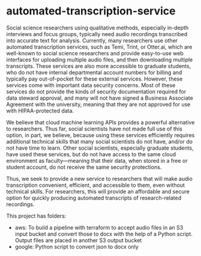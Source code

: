 # automated-transcription-service

Social science researchers using qualitative methods, especially in-depth interviews and focus groups, typically need audio recordings transcribed into accurate text for analysis. Currently, many researchers use other automated transcription services, such as Temi, Trint, or Otter.ai, which are well-known to social science researchers and provide easy-to-use web interfaces for uploading multiple audio files, and then downloading multiple transcripts. These services are also more accessible to graduate students, who do not have internal departmental account numbers for billing and typically pay out-of-pocket for these external services. However, these services come with important data security concerns. Most of these services do not provide the kinds of security documentation required for data steward approval, and many will not have signed a Business Associate Agreement with the university, meaning that they are not approved for use with HIPAA-protected data.

We believe that cloud machine learning APIs provides a powerful alternative to researchers. Thus far, social scientists have not made full use of this option, in part, we believe, because using these services efficiently requires additional technical skills that many social scientists do not have, and/or do not have time to learn. Other social scientists, especially graduate students, have used these services, but do not have access to the same cloud environment as faculty—meaning that their data, when stored in a free or student account, do not receive the same security protections. 

Thus, we seek to provide a new service to researchers that will make audio transcription convenient, efficient, and accessible to them, even without technical skills. For researchers, this will provide an affordable and secure option for quickly producing automated transcripts of research-related recordings.

This project has folders:
* aws: To build a pipeline with terraform to accept audio files in an S3 input bucket and convert those to docx with the help of a Python script. Output files are placed in another S3 output bucket
* google: Python script to convert json to docx only
